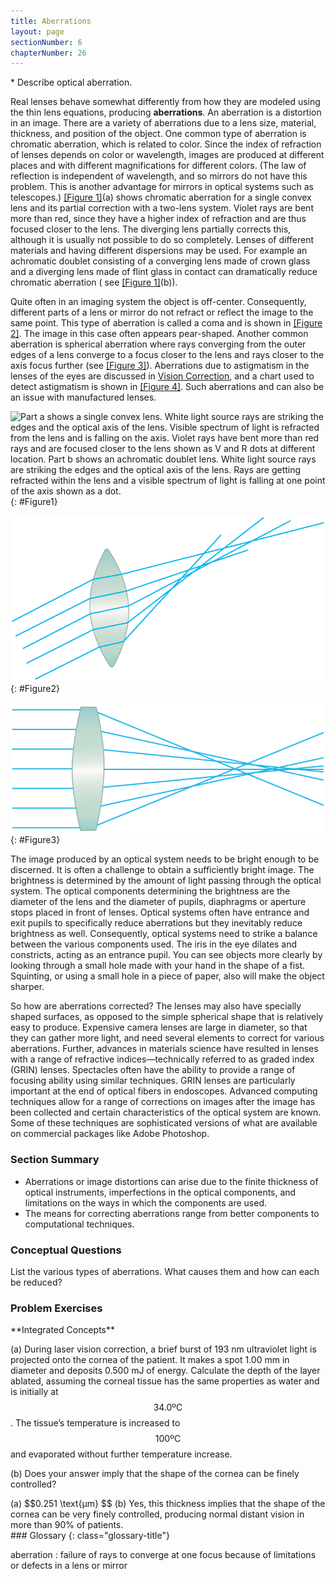 ```yaml
---
title: Aberrations
layout: page
sectionNumber: 6
chapterNumber: 26
---
```


<div class="abstract" markdown="1">
* Describe optical aberration.
</div>

Real lenses behave somewhat differently from how they are modeled using the thin
lens equations, producing **aberrations**. An aberration is a distortion in an
image. There are a variety of aberrations due to a lens size, material,
thickness, and position of the object. One common type of aberration is
chromatic aberration, which is related to color. Since the index of refraction
of lenses depends on color or wavelength, images are produced at different
places and with different magnifications for different colors. (The law of
reflection is independent of wavelength, and so mirrors do not have this
problem. This is another advantage for mirrors in optical systems such as
telescopes.) [[Figure 1]](#Figure1)(a) shows chromatic aberration for a single
convex lens and its partial correction with a two-lens system. Violet rays are
bent more than red, since they have a higher index of refraction and are thus
focused closer to the lens. The diverging lens partially corrects this, although
it is usually not possible to do so completely. Lenses of different materials
and having different dispersions may be used. For example an achromatic doublet
consisting of a converging lens made of crown glass and a diverging lens made of
flint glass in contact can dramatically reduce chromatic aberration (
see [[Figure 1]](#Figure1)(b)).

Quite often in an imaging system the object is off-center. Consequently,
different parts of a lens or mirror do not refract or reflect the image to the
same point. This type of aberration is called a coma and is shown
in [[Figure 2]](#Figure2). The image in this case often appears pear-shaped.
Another common aberration is spherical aberration where rays converging from the
outer edges of a lens converge to a focus closer to the lens and rays closer to
the axis focus further (see [[Figure 3]](#Figure3)). Aberrations due to
astigmatism in the lenses of the eyes are discussed
in [Vision Correction](../contents/ch26VisionCorrection), and a chart used to detect astigmatism is shown
in [[Figure 4]](../contents/ch26VisionCorrection#Figure4). Such aberrations and can also be an
issue with manufactured lenses.

![Part a shows a single convex lens. White light source rays are striking the edges and the optical axis of the lens. Visible spectrum of light is refracted from the lens and is falling on the axis. Violet rays have bent more than red rays and are focused closer to the lens shown as V and R dots at different location. Part b shows an achromatic doublet lens. White light source rays are striking the edges and the optical axis of the lens. Rays are getting refracted within the lens and a visible spectrum of light is falling at one point of the axis shown as a dot.](../resources/Figure_26_06_01.jpg "(a) Chromatic aberration is caused by the dependence of a lens&#x2019;s index of refraction on color (wavelength). The lens is more powerful for violet (V) than for red (R), producing images with different locations and magnifications. (b) Multiple-lens systems can partially correct chromatic aberrations, but they may require lenses of different materials and add to the expense of optical systems such as cameras.")
{: #Figure1}

![The image shows a biconvex lens. Rays originating from points not on the optical axis are striking the lens. Pairs of the rays converge at different focus points, but there is no one point where all rays converge.](../resources/Figure_26_06_02.jpg "A coma is an aberration caused by an object that is off-center, often resulting in a pear-shaped image. The rays originate from points that are not on the optical axis and they do not converge at one common focal point.")
{: #Figure2}

![The image shows a spherical converging lens. Light rays are hitting the lens and converging at different points. These focus positions are dependent on which zone of the lens the light hits.](../resources/Figure_26_06_03.jpg "Spherical aberration is caused by rays focusing at different distances from the lens.")
{: #Figure3}

The image produced by an optical system needs to be bright enough to be
discerned. It is often a challenge to obtain a sufficiently bright image. The
brightness is determined by the amount of light passing through the optical
system. The optical components determining the brightness are the diameter of
the lens and the diameter of pupils, diaphragms or aperture stops placed in
front of lenses. Optical systems often have entrance and exit pupils to
specifically reduce aberrations but they inevitably reduce brightness as well.
Consequently, optical systems need to strike a balance between the various
components used. The iris in the eye dilates and constricts, acting as an
entrance pupil. You can see objects more clearly by looking through a small hole
made with your hand in the shape of a fist. Squinting, or using a small hole in
a piece of paper, also will make the object sharper.

So how are aberrations corrected? The lenses may also have specially shaped
surfaces, as opposed to the simple spherical shape that is relatively easy to
produce. Expensive camera lenses are large in diameter, so that they can gather
more light, and need several elements to correct for various aberrations.
Further, advances in materials science have resulted in lenses with a range of
refractive indices—technically referred to as graded index (GRIN) lenses.
Spectacles often have the ability to provide a range of focusing ability using
similar techniques. GRIN lenses are particularly important at the end of optical
fibers in endoscopes. Advanced computing techniques allow for a range of
corrections on images after the image has been collected and certain
characteristics of the optical system are known. Some of these techniques are
sophisticated versions of what are available on commercial packages like Adobe
Photoshop.

### Section Summary

* Aberrations or image distortions can arise due to the finite thickness of
  optical instruments, imperfections in the optical components, and limitations
  on the ways in which the components are used.
* The means for correcting aberrations range from better components to
  computational techniques.

### Conceptual Questions

<div class="exercise" data-element-type="conceptual-questions">
<div class="problem" markdown="1">
List the various types of aberrations. What causes them and how can each be reduced?

</div>
</div>

### Problem Exercises

<div class="exercise" data-element-type="problems-exercises">
<div class="problem" markdown="1">
**Integrated Concepts**

(a) During laser vision correction, a brief burst of 193 nm ultraviolet light is
projected onto the cornea of the patient. It makes a spot 1.00 mm in diameter
and deposits 0.500 mJ of energy. Calculate the depth of the layer ablated,
assuming the corneal tissue has the same properties as water and is initially at
$$34.0 \text{ºC} $$ . The tissue’s temperature is increased to $$100 \text{ºC}
$$ and evaporated without further temperature increase.

(b) Does your answer imply that the shape of the cornea can be finely
controlled?

</div>
<div class="solution" data-element-type="problems-exercises" markdown="1">
(a)  $$0.251 \text{μm} $$
(b) Yes, this thickness implies that the shape of the cornea can be very finely controlled, producing normal distant vision in more than 90% of patients.

</div>
</div>

<div class="glossary" markdown="1">
### Glossary
{: class="glossary-title"}

aberration
: failure of rays to converge at one focus because of limitations or defects in
a lens or mirror

</div>
